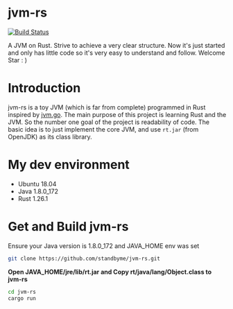 # jvm-rs
[![Build Status](https://travis-ci.org/standbyme/jvm-rs.svg?branch=master)](https://travis-ci.org/standbyme/jvm-rs)

A JVM on Rust.
Strive to achieve a very clear structure.
Now it's just started and only has little code so it's very easy to understand and follow.
Welcome Star : )

# Introduction
jvm-rs is a toy JVM (which is far from complete) programmed in Rust inspired by [jvm.go](https://github.com/zxh0/jvm.go). The main purpose of this project is learning Rust and the JVM. So the number one goal of the project is readability of code. The basic idea is to just implement the core JVM, and use `rt.jar` (from OpenJDK) as its class library.

# My dev environment
  * Ubuntu 18.04
  * Java 1.8.0_172
  * Rust 1.26.1

# Get and Build jvm-rs
Ensure your Java version is 1.8.0_172 and JAVA_HOME env was set
```sh
git clone https://github.com/standbyme/jvm-rs.git
```
**Open JAVA_HOME/jre/lib/rt.jar and Copy rt/java/lang/Object.class to jvm-rs**
```sh
cd jvm-rs
cargo run
```
